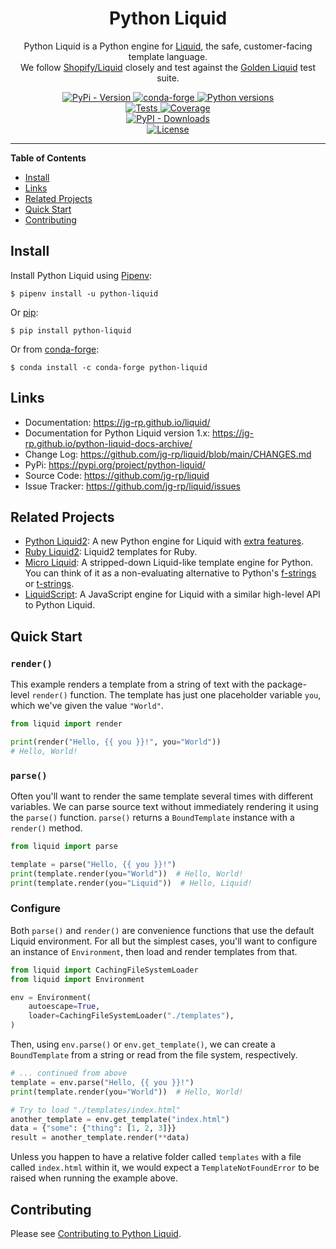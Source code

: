 <h1 align="center">Python Liquid</h1>

<p align="center">
Python Liquid is a Python engine for <a href="https://shopify.github.io/liquid/">Liquid</a>, the safe, customer-facing template language.
<br>
We follow <a href="https://github.com/Shopify/liquid">Shopify/Liquid</a> closely and test against the <a href="https://github.com/jg-rp/golden-liquid">Golden Liquid</a> test suite.
</p>
<p align="center">
  <a href="https://pypi.org/project/python-liquid/">
    <img src="https://img.shields.io/pypi/v/python-liquid.svg?style=flat-square" alt="PyPi - Version">
  </a>
  <a href="https://anaconda.org/conda-forge/python-liquid">
    <img src="https://img.shields.io/conda/vn/conda-forge/python-liquid?style=flat-square" alt="conda-forge">
  </a>
  <a href="https://pypi.org/project/python-liquid/">
    <img src="https://img.shields.io/pypi/pyversions/python-liquid.svg?style=flat-square" alt="Python versions">
  </a>
  <br>
  <a href="https://github.com/jg-rp/liquid/actions/workflows/tests.yaml">
    <img src="https://img.shields.io/github/actions/workflow/status/jg-rp/liquid/tests.yaml?branch=main&label=tests&style=flat-square" alt="Tests">
  </a>
  <a href="https://github.com/jg-rp/liquid/actions/workflows/coverage.yaml">
    <img src="https://img.shields.io/github/actions/workflow/status/jg-rp/liquid/coverage.yaml?branch=main&label=coverage&style=flat-square" alt="Coverage">
  </a>
  <br>
  <a href="https://pypi.org/project/python-liquid/">
    <img alt="PyPI - Downloads" src="https://img.shields.io/pypi/dm/python-liquid?style=flat-square">
  </a>
  <br>
  <a href="https://github.com/jg-rp/liquid/blob/main/LICENSE">
    <img src="https://img.shields.io/pypi/l/python-liquid.svg?style=flat-square" alt="License">
  </a>
</p>

---

**Table of Contents**

- [Install](#install)
- [Links](#links)
- [Related Projects](#related-projects)
- [Quick Start](#example)
- [Contributing](#contributing)

## Install

Install Python Liquid using [Pipenv](https://pipenv.pypa.io/en/latest/):

```shell
$ pipenv install -u python-liquid
```

Or [pip](https://pip.pypa.io/en/stable/getting-started/):

```shell
$ pip install python-liquid
```

Or from [conda-forge](https://anaconda.org/conda-forge/python-liquid):

```shell
$ conda install -c conda-forge python-liquid
```

## Links

- Documentation: https://jg-rp.github.io/liquid/
- Documentation for Python Liquid version 1.x: https://jg-rp.github.io/python-liquid-docs-archive/
- Change Log: https://github.com/jg-rp/liquid/blob/main/CHANGES.md
- PyPi: https://pypi.org/project/python-liquid/
- Source Code: https://github.com/jg-rp/liquid
- Issue Tracker: https://github.com/jg-rp/liquid/issues

## Related Projects

- [Python Liquid2](https://github.com/jg-rp/python-liquid2): A new Python engine for Liquid with [extra features](https://jg-rp.github.io/python-liquid2/migration/#new-features).
- [Ruby Liquid2](https://github.com/jg-rp/ruby-liquid2): Liquid2 templates for Ruby.
- [Micro Liquid](https://github.com/jg-rp/micro-liquid): A stripped-down Liquid-like template engine for Python. You can think of it as a non-evaluating alternative to Python's [f-strings](https://docs.python.org/3/tutorial/inputoutput.html#formatted-string-literals) or [t-strings](https://docs.python.org/3.14/whatsnew/3.14.html#whatsnew314-pep750).
- [LiquidScript](https://github.com/jg-rp/liquidscript): A JavaScript engine for Liquid with a similar high-level API to Python Liquid.

## Quick Start

### `render()`

This example renders a template from a string of text with the package-level `render()` function. The template has just one placeholder variable `you`, which we've given the value `"World"`.

```python
from liquid import render

print(render("Hello, {{ you }}!", you="World"))
# Hello, World!
```

### `parse()`

Often you'll want to render the same template several times with different variables. We can parse source text without immediately rendering it using the `parse()` function. `parse()` returns a `BoundTemplate` instance with a `render()` method.

```python
from liquid import parse

template = parse("Hello, {{ you }}!")
print(template.render(you="World"))  # Hello, World!
print(template.render(you="Liquid"))  # Hello, Liquid!
```

### Configure

Both `parse()` and `render()` are convenience functions that use the default Liquid environment. For all but the simplest cases, you'll want to configure an instance of `Environment`, then load and render templates from that.

```python
from liquid import CachingFileSystemLoader
from liquid import Environment

env = Environment(
    autoescape=True,
    loader=CachingFileSystemLoader("./templates"),
)
```

Then, using `env.parse()` or `env.get_template()`, we can create a `BoundTemplate` from a string or read from the file system, respectively.

```python
# ... continued from above
template = env.parse("Hello, {{ you }}!")
print(template.render(you="World"))  # Hello, World!

# Try to load "./templates/index.html"
another_template = env.get_template("index.html")
data = {"some": {"thing": [1, 2, 3]}}
result = another_template.render(**data)
```

Unless you happen to have a relative folder called `templates` with a file called `index.html` within it, we would expect a `TemplateNotFoundError` to be raised when running the example above.

## Contributing

Please see [Contributing to Python Liquid](https://github.com/jg-rp/liquid/blob/main/contributing.md).
